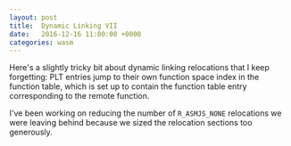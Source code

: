 ```yaml
---
layout: post
title:  Dynamic Linking VII
date:   2016-12-16 11:00:00 +0000
categories: wasm
---
```

Here's a slightly tricky bit about dynamic linking relocations that I keep forgetting: PLT entries jump to their own function space index in the function table, which is set up to contain the function table entry corresponding to the remote function.

I've been working on reducing the number of `R_ASMJS_NONE` relocations we were leaving behind because we sized the relocation sections too generously.
